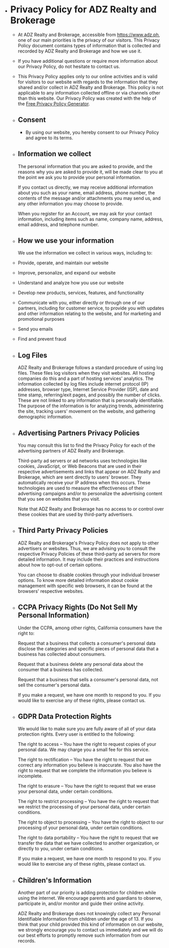 - # Privacy Policy for ADZ Realty and Brokerage
	- At ADZ Realty and Brokerage, accessible from https://www.adz.ph, one of our main priorities is the privacy of our visitors. This Privacy Policy document contains types of information that is collected and recorded by ADZ Realty and Brokerage and how we use it.
	- If you have additional questions or require more information about our Privacy Policy, do not hesitate to contact us.
	- This Privacy Policy applies only to our online activities and is valid for visitors to our website with regards to the information that they shared and/or collect in ADZ Realty and Brokerage. This policy is not applicable to any information collected offline or via channels other than this website. Our Privacy Policy was created with the help of the [Free Privacy Policy Generator](https://www.privacypolicygenerator.info/).
	- ## Consent
		- By using our website, you hereby consent to our Privacy Policy and agree to its terms.
	- ## Information we collect
	  
	  The personal information that you are asked to provide, and the reasons why you are asked to provide it, will be made clear to you at the point we ask you to provide your personal information.
	  
	  If you contact us directly, we may receive additional information about you such as your name, email address, phone number, the contents of the message and/or attachments you may send us, and any other information you may choose to provide.
	  
	  When you register for an Account, we may ask for your contact information, including items such as name, company name, address, email address, and telephone number.
	- ## How we use your information
	  
	  We use the information we collect in various ways, including to:
	- Provide, operate, and maintain our website
	- Improve, personalize, and expand our website
	- Understand and analyze how you use our website
	- Develop new products, services, features, and functionality
	- Communicate with you, either directly or through one of our partners, including for customer service, to provide you with updates and other information relating to the website, and for marketing and promotional purposes
	- Send you emails
	- Find and prevent fraud
	- ## Log Files
	  
	  ADZ Realty and Brokerage follows a standard procedure of using log files. These files log visitors when they visit websites. All hosting companies do this and a part of hosting services' analytics. The information collected by log files include internet protocol (IP) addresses, browser type, Internet Service Provider (ISP), date and time stamp, referring/exit pages, and possibly the number of clicks. These are not linked to any information that is personally identifiable. The purpose of the information is for analyzing trends, administering the site, tracking users' movement on the website, and gathering demographic information.
	- ## Advertising Partners Privacy Policies
	  
	  You may consult this list to find the Privacy Policy for each of the advertising partners of ADZ Realty and Brokerage.
	  
	  Third-party ad servers or ad networks uses technologies like cookies, JavaScript, or Web Beacons that are used in their respective advertisements and links that appear on ADZ Realty and Brokerage, which are sent directly to users' browser. They automatically receive your IP address when this occurs. These technologies are used to measure the effectiveness of their advertising campaigns and/or to personalize the advertising content that you see on websites that you visit.
	  
	  Note that ADZ Realty and Brokerage has no access to or control over these cookies that are used by third-party advertisers.
	- ## Third Party Privacy Policies
	  
	  ADZ Realty and Brokerage's Privacy Policy does not apply to other advertisers or websites. Thus, we are advising you to consult the respective Privacy Policies of these third-party ad servers for more detailed information. It may include their practices and instructions about how to opt-out of certain options. 
	  
	  You can choose to disable cookies through your individual browser options. To know more detailed information about cookie management with specific web browsers, it can be found at the browsers' respective websites.
	- ## CCPA Privacy Rights (Do Not Sell My Personal Information)
	  
	  Under the CCPA, among other rights, California consumers have the right to:
	  
	  Request that a business that collects a consumer's personal data disclose the categories and specific pieces of personal data that a business has collected about consumers.
	  
	  Request that a business delete any personal data about the consumer that a business has collected.
	  
	  Request that a business that sells a consumer's personal data, not sell the consumer's personal data.
	  
	  If you make a request, we have one month to respond to you. If you would like to exercise any of these rights, please contact us.
	- ## GDPR Data Protection Rights
	  
	  We would like to make sure you are fully aware of all of your data protection rights. Every user is entitled to the following:
	  
	  The right to access – You have the right to request copies of your personal data. We may charge you a small fee for this service.
	  
	  The right to rectification – You have the right to request that we correct any information you believe is inaccurate. You also have the right to request that we complete the information you believe is incomplete.
	  
	  The right to erasure – You have the right to request that we erase your personal data, under certain conditions.
	  
	  The right to restrict processing – You have the right to request that we restrict the processing of your personal data, under certain conditions.
	  
	  The right to object to processing – You have the right to object to our processing of your personal data, under certain conditions.
	  
	  The right to data portability – You have the right to request that we transfer the data that we have collected to another organization, or directly to you, under certain conditions.
	  
	  If you make a request, we have one month to respond to you. If you would like to exercise any of these rights, please contact us.
	- ## Children's Information
	  
	  Another part of our priority is adding protection for children while using the internet. We encourage parents and guardians to observe, participate in, and/or monitor and guide their online activity.
	  
	  ADZ Realty and Brokerage does not knowingly collect any Personal Identifiable Information from children under the age of 13. If you think that your child provided this kind of information on our website, we strongly encourage you to contact us immediately and we will do our best efforts to promptly remove such information from our records.